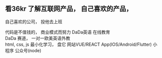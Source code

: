 ## 看36kr 了解互联网产品， 自己喜欢的产品， 
自己喜欢的公司， 投他去上班

代码是不值钱的， 商业模式而努力
DaDa英语
在线教育   
DaDa  赛道， 一对一欧美英语外教  
html, css, js  最小化学习， 盘它 
网站VUE/REACT    App(IOS/Android/Flutter) 
  小程序  公众号(node)